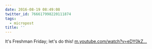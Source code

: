```yaml
---
date: 2016-08-19 08:49:08
twitter_id: 766617998220111874
tags:
  - micropost
title: ''
---
```


It's Freshman Friday; let's do this! [m.youtube.com/watch?v=eDY0kZ…](https://m.youtube.com/watch?v=eDY0kZhJ0Wg)
